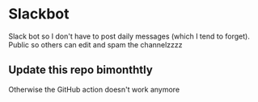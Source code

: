 # Slackbot
Slack bot so I don't have to post daily messages (which I tend to forget). Public so others can edit and spam the channelzzzz

## Update this repo bimonthtly

Otherwise the GitHub action doesn't work anymore
